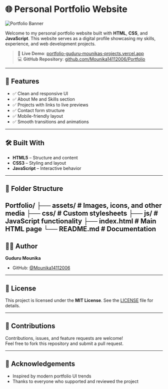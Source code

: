 # 🌐 Personal Portfolio Website

![Portfolio Banner](https://portfolio-guduru-mounikas-projects.vercel.app/assets/hero-bg.png)

Welcome to my personal portfolio website built with **HTML**, **CSS**, and **JavaScript**. This website serves as a digital profile showcasing my skills, experience, and web development projects.

> 🔗 **Live Demo**: [portfolio-guduru-mounikas-projects.vercel.app](https://portfolio-guduru-mounikas-projects.vercel.app/)  
> 💻 **GitHub Repository**: [github.com/Mounika14112006/Portfolio](https://github.com/Mounika14112006/Portfolio)

---

## 📌 Features

- ✅ Clean and responsive UI
- ✅ About Me and Skills section
- ✅ Projects with links to live previews
- ✅ Contact form structure
- ✅ Mobile-friendly layout
- ✅ Smooth transitions and animations

---

## 🛠️ Built With

- **HTML5** – Structure and content  
- **CSS3** – Styling and layout  
- **JavaScript** – Interactive behavior

---

## 📁 Folder Structure

Portfolio/
├── assets/ # Images, icons, and other media
├── css/ # Custom stylesheets
├── js/ # JavaScript functionality
├── index.html # Main HTML page
└── README.md # Documentation
---

## 🙋‍♀️ Author

**Guduru Mounika**  
- GitHub: [@Mounika14112006](https://github.com/Mounika14112006)

---

## 📄 License

This project is licensed under the **MIT License**. See the [LICENSE](LICENSE) file for details.

---

## 🤝 Contributions

Contributions, issues, and feature requests are welcome!  
Feel free to fork this repository and submit a pull request.

---

## 🙏 Acknowledgements

- Inspired by modern portfolio UI trends
- Thanks to everyone who supported and reviewed the project
